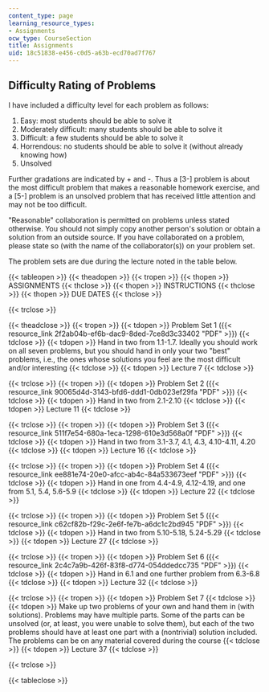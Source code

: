 ```yaml
---
content_type: page
learning_resource_types:
- Assignments
ocw_type: CourseSection
title: Assignments
uid: 18c51838-e456-c0d5-a63b-ecd70ad7f767
---
```


Difficulty Rating of Problems
-----------------------------

I have included a difficulty level for each problem as follows:

1.  Easy: most students should be able to solve it
2.  Moderately difficult: many students should be able to solve it
3.  Difficult: a few students should be able to solve it
4.  Horrendous: no students should be able to solve it (without already knowing how)
5.  Unsolved

Further gradations are indicated by + and -. Thus a \[3-\] problem is about the most difficult problem that makes a reasonable homework exercise, and a \[5-\] problem is an unsolved problem that has received little attention and may not be too difficult.

"Reasonable" collaboration is permitted on problems unless stated otherwise. You should not simply copy another person's solution or obtain a solution from an outside source. If you have collaborated on a problem, please state so (with the name of the collaborator(s)) on your problem set.

The problem sets are due during the lecture noted in the table below.

{{< tableopen >}}
{{< theadopen >}}
{{< tropen >}}
{{< thopen >}}
ASSIGNMENTS
{{< thclose >}}
{{< thopen >}}
INSTRUCTIONS
{{< thclose >}}
{{< thopen >}}
DUE DATES
{{< thclose >}}

{{< trclose >}}

{{< theadclose >}}
{{< tropen >}}
{{< tdopen >}}
Problem Set 1 ({{< resource_link 2f2ab04b-ef6b-dac9-8ded-7ce8d3c33402 "PDF" >}})
{{< tdclose >}}
{{< tdopen >}}
Hand in two from 1.1-1.7. Ideally you should work on all seven problems, but you should hand in only your two "best" problems, i.e., the ones whose solutions you feel are the most difficult and/or interesting
{{< tdclose >}}
{{< tdopen >}}
Lecture 7
{{< tdclose >}}

{{< trclose >}}
{{< tropen >}}
{{< tdopen >}}
Problem Set 2 ({{< resource_link 90065d4d-3143-bfd6-ddd1-0db023ef29fa "PDF" >}})
{{< tdclose >}}
{{< tdopen >}}
Hand in two from 2.1-2.10
{{< tdclose >}}
{{< tdopen >}}
Lecture 11
{{< tdclose >}}

{{< trclose >}}
{{< tropen >}}
{{< tdopen >}}
Problem Set 3 ({{< resource_link 511f7e54-680a-1eca-1298-610e3d568a0f "PDF" >}})
{{< tdclose >}}
{{< tdopen >}}
Hand in two from 3.1-3.7, 4.1, 4.3, 4.10-4.11, 4.20
{{< tdclose >}}
{{< tdopen >}}
Lecture 16
{{< tdclose >}}

{{< trclose >}}
{{< tropen >}}
{{< tdopen >}}
Problem Set 4 ({{< resource_link ee881e74-20e0-afcc-ab4c-84a533673eef "PDF" >}})
{{< tdclose >}}
{{< tdopen >}}
Hand in one from 4.4-4.9, 4.12-4.19, and one from 5.1, 5.4, 5.6-5.9
{{< tdclose >}}
{{< tdopen >}}
Lecture 22
{{< tdclose >}}

{{< trclose >}}
{{< tropen >}}
{{< tdopen >}}
Problem Set 5 ({{< resource_link c62cf82b-f29c-2e6f-fe7b-a6dc1c2bd945 "PDF" >}})
{{< tdclose >}}
{{< tdopen >}}
Hand in two from 5.10-5.18, 5.24-5.29
{{< tdclose >}}
{{< tdopen >}}
Lecture 27
{{< tdclose >}}

{{< trclose >}}
{{< tropen >}}
{{< tdopen >}}
Problem Set 6 ({{< resource_link 2c4c7a9b-426f-83f8-d774-054ddedcc735 "PDF" >}})
{{< tdclose >}}
{{< tdopen >}}
Hand in 6.1 and one further problem from 6.3-6.8
{{< tdclose >}}
{{< tdopen >}}
Lecture 32
{{< tdclose >}}

{{< trclose >}}
{{< tropen >}}
{{< tdopen >}}
Problem Set 7
{{< tdclose >}}
{{< tdopen >}}
Make up two problems of your own and hand them in (with solutions). Problems may have multiple parts. Some of the parts can be unsolved (or, at least, you were unable to solve them), but each of the two problems should have at least one part with a (nontrivial) solution included. The problems can be on any material covered during the course
{{< tdclose >}}
{{< tdopen >}}
Lecture 37
{{< tdclose >}}

{{< trclose >}}

{{< tableclose >}}